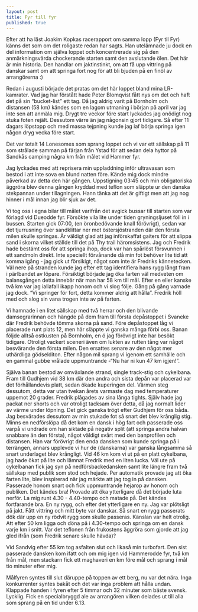 ```yaml
---
layout: post
title: Fyr till fyr
published: true
---
```


Efter att ha läst Joakim Kopkas racerapport om samma lopp (Fyr til Fyr) känns det som om det roligaste redan har sagts. Han utelämnade ju dock en del information om själva loppet och koncentrerade sig på den anmärkningsvärda chockerande starten samt den avslutande ölen. Det här är min historia. Den handlar om jaktinstinkt, om att få upp vittring på danskar samt om att springa fort nog för att bli bjuden på en finöl av arrangörerna :) 

Redan i augusti började det pratas om det här loppet bland mina LR-kamrater. Vad jag har förstått hade Peter Blomqvist fått nys om det och haft det på sin “bucket-list” ett tag. Då jag aldrig varit på Bornholm och distansen (58 km) kändes som en lagom utmaning i början på april var jag inte sen att anmäla mig. Drygt tre veckor före start lyckades jag onödigt nog stuka foten rejält. Dessutom värre än jag någonsin gjort tidigare. Så efter 11 dagars löpstopp och med massa tejpning kunde jag iaf börja springa igen någon dryg vecka före start. 

Det var totalt 14 Lonesomes som sprang loppet och vi var ett sällskap på 11 som strålade samman på färjan från Ystad för att sedan dela hyttor på Sandkås camping några km från målet vid Hammer fyr.

Jag lyckades med att reprisera min uppladdning inför ultravasan som bestod i att inte sova en blund natten före. Kände mig dock mindre påverkad av detta den här gången. Uppstigning 03:45 och min obligatoriska äggröra blev denna gången kryddad med teflon som släppte ur den danska stekpannan under tillagningen. Hann tänka att det är giftigt men att jag nog hinner i mål innan jag blir sjuk av det.

Vi tog oss i egna bilar till målet varifrån det avgick bussar till starten som var förlagd vid Dueodde fyr. Försökte vila lite under tiden gryningsljuset föll in i bussen. Starten gick 07:00, (en öronbedövande knall förövrigt), sedan var det tjurrusning över sandklittar ner mot östersjöstranden där den första milen skulle springas. Är väldigt glad att jag införskaffat gaiters för att slippa sand i skorna vilket ställde till det på Thy trail häromsistens. Jag och Fredrik hade bestämt oss för att springa ihop, dock var han spårlöst försvunnen i ett sandmoln direkt. Inte speciellt förvånande då min fot behöver lite tid att komma igång - jag gick ut försikigt, något som inte är Fredriks kännetecken. Väl nere på stranden kunde jag efter ett tag identifiera hans rygg långt fram i pärlbandet av löpare. Försiktigt började jag öka farten väl medveten om balansgången detta innebär när man har 58 km till mål. Efter en eller kanske två km var jag iallafall ikapp honom och vi slog följe. Gång på gång varnade jag dock. “Vi springer för fort, detta kommer aldrig att hålla”. Fredrik höll med och slog sin vana trogen inte av på farten.

Vi hamnade i en litet sällskap med två herrar och den blivande damsegrarinnan och hängde på dem fram till första depåstoppet i Svaneke där Fredrik behövde tömma skorna på sand. Före depåstoppet låg vi placerade runt plats 12, men här släppte vi ganska många förbi oss. Banan följde alltså ostkusten på Bornholm, en ö jag förövrigt inte har besökt tidigare. Otroligt vackert sceneri även om lukten av rutten tång var något besvärande den första milen. Den ersattes senare av den något mer uthärdliga gödselditon. Efter någon mil sprang vi igenom ett samhälle och en gammal gubbe vrålade uppmuntrande -“Nu har ni kun 47 km igjen!”. 

Själva banan bestod av omväxlande strand, single track-stig och cykelbana. Fram till Gudhjem vid 38 km där den andra och sista depån var placerad var det förhållandevis platt, sedan ökade kuperingen del. Värmen steg dessutom, detta var utan tvekan årets varmaste dag med temperaturer uppemot 20 grader. Fredrik plågades av sina långa tights. Själv hade jag packat ner shorts och var otroligt tacksam över detta, då jag normalt lider av värme under löpning. Det gick ganska trögt efter Gudhjem för oss båda. Jag besvärades dessutom av min stukade fot så snart det blev krånglig stig. Minns en nedförslöpa då det kom en dansk i hög fart och passerade oss varpå vi undrade om han siktade på negativ split (att springa andra halvan snabbare än den första), något väldigt svårt med den banprofilen och distansen. Han var förövrigt den enda dansken som kunde springa på i terrängen, annars upplevde vi hur de (danskarna) var ganska långsamma så snart underlaget blev krångligt. Vid 46 km kom vi ut på en platt cykelbana, jag hade ökat på lite och lämnat Fredrik med en liten lucka. Väl ute på cykelbanan fick jag syn på nedförsbackedansken samt lite längre fram två sällskap med publik som stod och hejade. Per automatik provade jag att öka farten lite, blev inspirerad när jag märkte att jag tog in på dansken. Passerade honom snart och fick uppmuntrande hejarop av honom och publiken. Det kändes bra! Provade att öka ytterligare då det började luta nerför. La mig runt 4.30 - 4.40-tempo och matade på. Det kändes fortfarande bra. En ny rygg, och efter det ytterligare en ny. Jag var plötsligt på jakt. Fått vittring och mitt byte var danskar. Så snart en rygg passerats dök där upp en ny rödvit rygg som skulle passeras. Känslan var helt otrolig. Att efter 50 km ligga och döna på i 4.30-tempo och springa om en dansk varje km i snitt. Var det teflonen från frukostens äggröra som gjorde att jag gled ifrån (som Fredrik senare skulle hävda)? 

Vid Sandvig efter 55 km tog asfalten slut och likaså min turbofart. Den sist passerade dansken kom ifatt och om mig igen vid Hammerodde fyr, två km från mål, men stackarn fick ett maghaveri en km före mål och sprang i mål tio minuter efter mig. 

Målfyren syntes till slut däruppe på toppen av ett berg, nu var det nära. Inga konkurrenter syntes bakåt och det var inga problem att hålla undan. Klappade handen i fyren efter 5 timmar och 32 minuter som bäste svensk. Lycklig. Fick en specialbryggd ale av arrangören vilken delades ut till alla som sprang på en tid under 6.13.